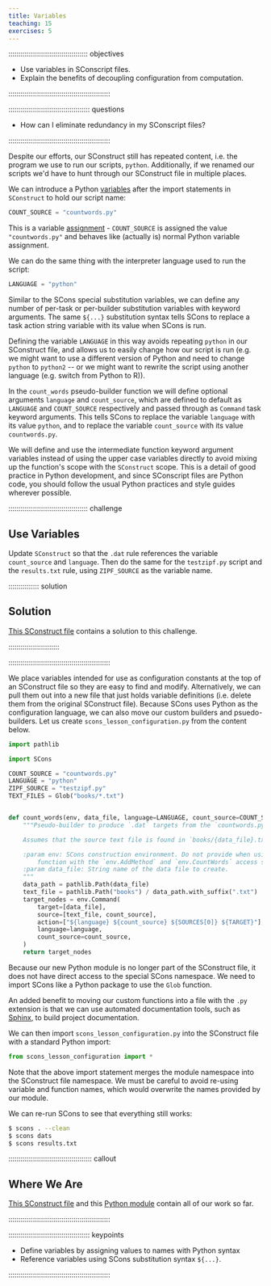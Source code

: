 ```yaml
---
title: Variables
teaching: 15
exercises: 5
---
```


::::::::::::::::::::::::::::::::::::::: objectives

- Use variables in SConscript files.
- Explain the benefits of decoupling configuration from computation.

::::::::::::::::::::::::::::::::::::::::::::::::::

:::::::::::::::::::::::::::::::::::::::: questions

- How can I eliminate redundancy in my SConscript files?

::::::::::::::::::::::::::::::::::::::::::::::::::

Despite our efforts, our SConstruct still has repeated content, i.e.  the program we use to run our
scripts, `python`. Additionally, if we renamed our scripts we'd have to hunt through our SConstruct
file in multiple places.

We can introduce a Python [variables](../learners/reference.md#variable) after the import statements
in `SConstruct` to hold our script name:

```python
COUNT_SOURCE = "countwords.py"
```

This is a variable [assignment](../learners/reference.md#assignment) -
`COUNT_SOURCE` is assigned the value `"countwords.py"` and behaves like (actually is) normal Python
variable assignment.

We can do the same thing with the interpreter language used to run the script:

```python
LANGUAGE = "python"
```

Similar to the SCons special substitution variables, we can define any number of per-task or
per-builder substitution variables with keyword arguments. The same `${...}` substitution syntax
tells SCons to replace a task action string variable with its value when SCons is run.

Defining the variable `LANGUAGE` in this way avoids repeating `python` in our
SConstruct file, and allows us to easily
change how our script is run (e.g. we might want to use a different
version of Python and need to change `python` to `python2` -- or we might want
to rewrite the script using another language (e.g. switch from Python to R)).

In the `count_words` pseudo-builder function we will define optional arguments `language` and
`count_source`, which are defined to default as `LANGUAGE` and `COUNT_SOURCE` respectively and passed
through as `Command` task keyword arguments. This tells SCons to replace the variable `language`
with its value `python`, and to replace the variable `count_source` with its value `countwords.py`.

We will define and use the intermediate function keyword argument variables instead of using the
upper case variables directly to avoid mixing up the function's scope with the `SConstruct` scope.
This is a detail of good practice in Python development, and since SConscript files are Python code,
you should follow the usual Python practices and style guides wherever possible.

:::::::::::::::::::::::::::::::::::::::  challenge

## Use Variables

Update `SConstruct` so that the `.dat` rule
references the variable `count_source` and `language`.
Then do the same for the `testzipf.py` script
and the `results.txt` rule,
using `ZIPF_SOURCE` as the variable name.

:::::::::::::::  solution

## Solution

[This SConstruct file](files/code/06-variables-challenge/SConstruct)
contains a solution to this challenge.


:::::::::::::::::::::::::

::::::::::::::::::::::::::::::::::::::::::::::::::

We place variables intended for use as configuration constants at the top of an SConstruct file so
they are easy to find and modify. Alternatively, we can pull them out into a new file that just
holds variable definitions (i.e. delete them from the original SConstruct file). Because SCons uses
Python as the configuration language, we can also move our custom builders and psuedo-builders. Let
us create `scons_lesson_configuration.py` from the content below.

```python
import pathlib

import SCons

COUNT_SOURCE = "countwords.py"
LANGUAGE = "python"
ZIPF_SOURCE = "testzipf.py"
TEXT_FILES = Glob("books/*.txt")


def count_words(env, data_file, language=LANGUAGE, count_source=COUNT_SOURCE):
    """Pseudo-builder to produce `.dat` targets from the `countwords.py` script

    Assumes that the source text file is found in `books/{data_file}.txt`

    :param env: SCons construction environment. Do not provide when using this
        function with the `env.AddMethod` and `env.CountWords` access style.
    :param data_file: String name of the data file to create.
    """
    data_path = pathlib.Path(data_file)
    text_file = pathlib.Path("books") / data_path.with_suffix(".txt")
    target_nodes = env.Command(
        target=[data_file],
        source=[text_file, count_source],
        action=["${language} ${count_source} ${SOURCES[0]} ${TARGET}"],
        language=language,
        count_source=count_source,
    )
    return target_nodes
```

Because our new Python module is no longer part of the SConstruct file, it does not have direct
access to the special SCons namespace. We need to import SCons like a Python package to use the
`Glob` function.

An added benefit to moving our custom functions into a file with the `.py` extension is that we can
use automated documentation tools, such as [Sphinx](https://www.sphinx-doc.org/en/master/), to build
project documentation.

We can then import `scons_lesson_configuration.py` into the SConstruct file with a standard Python
import:

```python
from scons_lesson_configuration import *
```

Note that the above import statement merges the module namespace into the SConstruct file namespace.
We must be careful to avoid re-using variable and function names, which would overwrite the names
provided by our module.

We can re-run SCons to see that everything still works:

```bash
$ scons . --clean
$ scons dats
$ scons results.txt
```

:::::::::::::::::::::::::::::::::::::::::  callout

## Where We Are

[This SConstruct file](files/code/06-variables/SConstruct)
and this [Python module](files/code/06-variables/scons_lesson_configuration.py)
contain all of our work so far.


::::::::::::::::::::::::::::::::::::::::::::::::::

:::::::::::::::::::::::::::::::::::::::: keypoints

- Define variables by assigning values to names with Python syntax
- Reference variables using SCons substitution syntax `${...}`.

::::::::::::::::::::::::::::::::::::::::::::::::::

